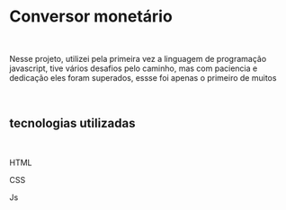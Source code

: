 <h1> Conversor monetário </h1>
<br>
<p> Nesse projeto, utilizei pela primeira vez a linguagem de programação javascript, tive vários desafios pelo caminho, mas com paciencia e dedicação eles foram superados, essse foi apenas o primeiro de muitos</p>
<br>
<h2> tecnologias utilizadas</h2>
<br>
<p> HTML</p>
<p> CSS</p>
<p> Js</p>
